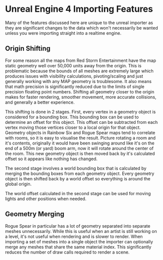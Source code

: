 # Unreal Engine 4 Importing Features

Many of the features discussed here are unique to the unreal importer as they are significant changes to the data which won't necessarily be wanted unless you were importing straight into a realtime engine.

## Origin Shifting

For some reason all the maps from Red Storm Entertainment have the map static geometry well over 50,000 units away from the origin. This is problematic because the bounds of all meshes are extremely large which produces issues with visibility calculations, pivoting/scaling and just generally working with any MAP geometry is troublesome. It also means that math precision is significantly reduced due to the limits of single precision floating point numbers. Shifting all geometry closer to the origin makes for faster rendering, smoother movement, more accurate collisions, and generally a better experience.

This shifting is done in 2 stages. First, every vertex in a geometry object is considered for a bounding box. This bounding box can be used to determine an offset for this object. This offset can be subtracted from each vertex moving those vertices closer to a local origin for that object. Geometry objects in Rainbow Six and Rogue Spear maps tend to correlate with rooms, so it is easy to visualise the result. Picture rotating a room and it's contents, originally it would have been swinging around like it's on the end of a 500m (or yard) boom arm, now it will rotate around the center of the room. This new geometry object is then moved back by it's calculated offset so it appears like nothing has changed.

The second stage involves a world bounding box that is calculated by merging the bounding boxes from each geometry object. Every geometry object is then shifted back by a world offset so everything is around the global origin.

The world offset calculated in the second stage can be used for moving lights and other positions when needed.

## Geometry Merging

Rogue Spear in particular has a lot of geometry separated into separate meshes unnecessarily. While this is useful when an artist is still working on a level, it's not useful when rendering and is slower to render. When importing a set of meshes into a single object the importer can optionally merge any meshes that share the same material index. This significantly reduces the number of draw calls required to render a scene.